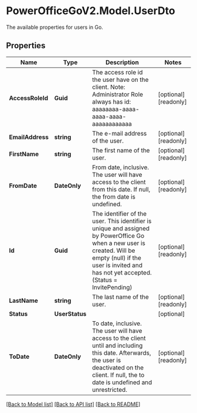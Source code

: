 # PowerOfficeGoV2.Model.UserDto
The available properties for users in Go.

## Properties

Name | Type | Description | Notes
------------ | ------------- | ------------- | -------------
**AccessRoleId** | **Guid** | The access role id the user have on the client.  Note: Administrator Role always has id: aaaaaaaa-aaaa-aaaa-aaaa-aaaaaaaaaaaa | [optional] [readonly] 
**EmailAddress** | **string** | The e-mail address of the user. | [optional] [readonly] 
**FirstName** | **string** | The first name of the user. | [optional] [readonly] 
**FromDate** | **DateOnly** | From date, inclusive.  The user will have access to the client from this date.  If null, the from date is undefined. | [optional] [readonly] 
**Id** | **Guid** | The identifier of the user.  This identifier is unique and assigned by PowerOffice Go when a new user is created.  Will be empty (null) if the user is invited and has not yet accepted. (Status &#x3D; InvitePending) | [optional] [readonly] 
**LastName** | **string** | The last name of the user. | [optional] [readonly] 
**Status** | **UserStatus** |  | [optional] 
**ToDate** | **DateOnly** | To date, inclusive.  The user will have access to the client until and including this date.  Afterwards, the user is deactivated on the client.  If null, the to date is undefined and unrestricted. | [optional] [readonly] 

[[Back to Model list]](../../README.md#documentation-for-models) [[Back to API list]](../../README.md#documentation-for-api-endpoints) [[Back to README]](../../README.md)

